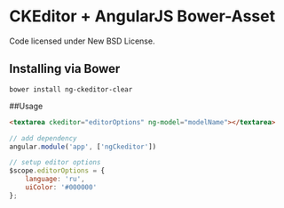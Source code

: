 CKEditor + AngularJS Bower-Asset
====================

Code licensed under New BSD License.

## Installing via Bower
```
bower install ng-ckeditor-clear
```

##Usage
```html
<textarea ckeditor="editorOptions" ng-model="modelName"></textarea>
```

```js
// add dependency
angular.module('app', ['ngCkeditor'])

// setup editor options
$scope.editorOptions = {
    language: 'ru',
    uiColor: '#000000'
};
```

